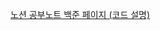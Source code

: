 [노션 공부노트 백준 페이지 (코드 설명)](https://synonymous-island-173.notion.site/Baekjoon-aa38432c09b84ad4843a4cc8ebd4d9e4)